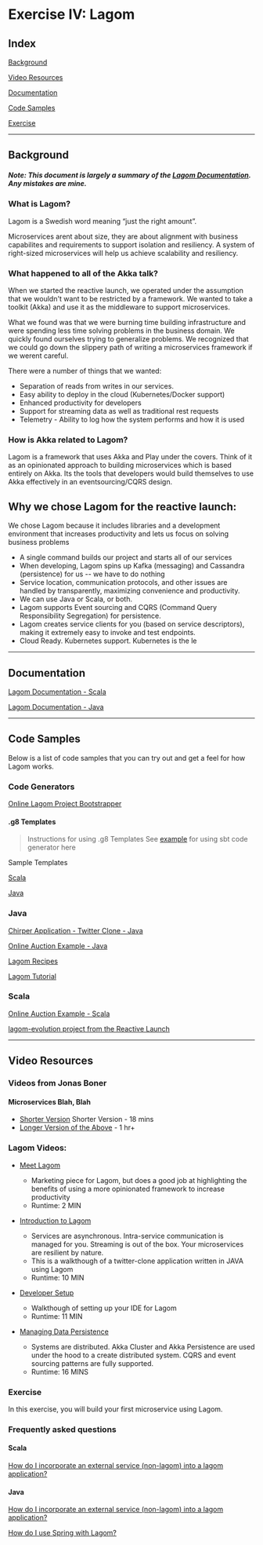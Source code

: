 # Exercise IV:  Lagom

## Index
[Background](#background)

[Video Resources](#video-resources)

[Documentation](#documentation)

[Code Samples](#code-samples)

[Exercise](#exercise)

---

## Background
##### Note:  This document is largely a summary of the [Lagom Documentation]().  Any mistakes are mine.

### What is Lagom? 

Lagom is a Swedish word meaning “just the right amount”.

Microservices arent about size, they are about alignment with business capabilites and requirements to support isolation and resiliency. A system of right-sized microservices will help us achieve scalability and resiliency.

### What happened to all of the Akka talk?

When we started the reactive launch, we operated under the assumption that we wouldn't want to be restricted by a framework.  We wanted to take a toolkit (Akka) and use it as the middleware to support microservices.

What we found was that we were burning time building infrastructure and were spending less time solving problems in the business domain.  We quickly found ourselves trying to generalize problems. We recognized that we could go down the slippery path of writing a microservices framework if we werent careful.

There were a number of things that we wanted:
- Separation of reads from writes in our services.
- Easy ability to deploy in the cloud (Kubernetes/Docker support)
- Enhanced productivity for developers
- Support for streaming data as well as traditional rest requests
- Telemetry - Ability to log how the system performs and how it is used

### How is Akka related to Lagom?

Lagom is a framework that uses Akka and Play under the covers.  Think of it as an opinionated approach to building microservices which is based entirely on Akka.  Its the tools that developers would build themselves to use Akka effectively in an eventsourcing/CQRS design. 

## Why we chose Lagom for the reactive launch:

We chose Lagom because it includes libraries and a development environment that increases productivity and lets us focus on solving business problems

- A single command builds our project and starts all of our services
- When developing, Lagom spins up Kafka (messaging) and Cassandra (persistence) for us -- we have to do nothing
- Service location, communication protocols, and other issues are handled by transparently, maximizing convenience and productivity.  
- We can use Java or Scala, or both.  
- Lagom supports Event sourcing and CQRS (Command Query Responsibility Segregation) for persistence.
- Lagom creates service clients for you (based on service descriptors), making it extremely easy to invoke and test endpoints.
- Cloud Ready.  Kubernetes support.  Kubernetes is the le

---
## Documentation
[Lagom Documentation - Scala](https://www.lagomframework.com/documentation/1.4.x/scala/Home.html)

[Lagom Documentation - Java](https://www.lagomframework.com/documentation/1.4.x/java/Home.html)

---
## Code Samples
Below is a list of code samples that you can try out and get a feel for how Lagom works.

### Code Generators
[Online Lagom Project Bootstrapper](https://developer.lightbend.com/start/?group=lagom&project=lagom-java-maven)

#### .g8 Templates
> Instructions for using .g8 Templates
> See [example](/examples/lagom/using-g8-lagom.md) for using sbt code generator here

Sample Templates

[Scala](https://github.com/lagom/lagom-scala.g8)

[Java](https://github.com/lagom/lagom-java.g8)


### Java
[Chirper Application - Twitter Clone - Java](https://github.com/lagom/lagom-java-chirper-example)

[Online Auction Example - Java](https://github.com/lagom/online-auction-java)

[Lagom Recipes](https://github.com/lagom/lagom-recipes)

[Lagom Tutorial](https://github.com/eugenp/tutorials/tree/master/lagom)

### Scala
[Online Auction Example - Scala](https://github.com/lagom/online-auction-scala)

[lagom-evolution project from the Reactive Launch]()

---
## Video Resources
### Videos from Jonas Boner
#### Microservices Blah, Blah
- [Shorter Version](https://www.youtube.com/watch?v=9gLrCPVrXo4) 
Shorter Version - 18 mins 
- [Longer Version of the Above](https://www.youtube.com/watch?v=DRK7WYNh6AA) - 1 hr+

### Lagom Videos:

- [Meet Lagom](https://youtu.be/d1jT0UOVx9U)
  - Marketing piece for Lagom, but does a good job at highlighting the benefits of using a more opinionated framework to increase productivity
  - Runtime:  2 MIN

- [Introduction to Lagom](https://youtu.be/D9y2Ex3NN34)
  - Services are asynchronous. Intra-service communication is managed for you. Streaming is out of the box. Your microservices are resilient by nature.
  - This is a walkthough of a twitter-clone application written in JAVA using Lagom
  - Runtime: 10 MIN
  
- [Developer Setup](https://youtu.be/1cOqYMe-Zm0)
  - Walkthough of setting up your IDE for Lagom
  - Runtime: 11 MIN

- [Managing Data Persistence](https://youtu.be/yj581pSRflQ)
  - Systems are distributed. Akka Cluster and Akka Persistence are used under the hood to a create distributed system. CQRS and event sourcing patterns are fully supported. 
   - Runtime: 16 MINS

### Exercise

In this exercise, you will build your first microservice using Lagom.  

### Frequently asked questions
#### Scala
[How do I incorporate an external service (non-lagom) into a lagom application?](https://www.lagomframework.com/documentation/1.4.x/scala/IntegratingNonLagom.html)

#### Java
[How do I incorporate an external service (non-lagom) into a lagom application?](https://www.lagomframework.com/documentation/1.4.x/java/IntegratingNonLagom.html)

[How do I use Spring with Lagom?]()
